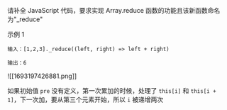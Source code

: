 请补全 JavaScript 代码，要求实现 Array.reduce 函数的功能且该新函数命名为"\_reduce"

示例 1

```
输入：[1,2,3]._reduce((left, right) => left + right)

输出：6
```

![[1693197426881.png]]

如果初始值 `pre` 没有定义，第一次累加的时候，处理了 `this[i]` 和 `this[i + 1]`，下一次加，要从第三个元素开始，所以 `i` 被递增两次
